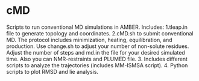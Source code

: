 # cMD
Scripts to run conventional MD simulations in AMBER. Includes: 
1.tleap.in file to generate topology and coordinates. 
2.cMD.sh to submit conventional MD. The protocol includes minimization, heating, equilibration, and production. Use change.sh to adjust your number of non-solute residues. Adjust the number of steps and md.in the file for your desired simulated time. Also you can NMR-restraints and PLUMED file.
3. Includes different scripts to analyze the trajectories (includes MM-ISMSA script).
4. Python scripts to plot RMSD and lie analysis.

